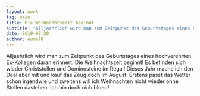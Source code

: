 ```yaml
---
layout: work
tag: main
title: Die Weihnachtszeit beginnt
subtitle: "Alljaehrlich wird man zum Zeitpunkt des Geburtstages eines hochverehrten Ex-Kollegen daran erinnert: Die Weihnachtszeit beginnt! Es befinden sich wieder Christstollen und Dominosteine im Regal! Dieses Jahr mache ich den Deal aber mit und kauf das Zeug&hellip;"
date: 2010-08-29
author: eumel8
---
```


<p>Alljaehrlich wird man zum Zeitpunkt des Geburtstages eines hochverehrten Ex-Kollegen daran erinnert: Die Weihnachtszeit beginnt! Es befinden sich wieder Christstollen und Dominosteine im Regal! Dieses Jahr mache ich den Deal aber mit und kauf das Zeug doch im August. Erstens passt das Wetter schon irgendwie und zweitens will ich Weihnachten nicht wieder ohne Stollen dastehen: Ich bin doch nich bloed!</p>
